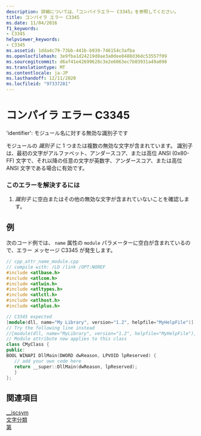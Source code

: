 ```yaml
---
description: 詳細については、「コンパイラエラー C3345」を参照してください。
title: コンパイラ エラー C3345
ms.date: 11/04/2016
f1_keywords:
- C3345
helpviewer_keywords:
- C3345
ms.assetid: 1dda4c79-73bb-441b-b939-746154c3afba
ms.openlocfilehash: 3e9fba1d24219d8ae3a0dee8488d36dc53557f09
ms.sourcegitcommit: d6af41e42699628c3e2e6063ec7b03931a49a098
ms.translationtype: MT
ms.contentlocale: ja-JP
ms.lasthandoff: 12/11/2020
ms.locfileid: "97337281"
---
```

# <a name="compiler-error-c3345"></a>コンパイラ エラー C3345

'identifier': モジュール名に対する無効な識別子です

モジュールの *識別子* に 1 つまたは複数の無効な文字が含まれています。 識別子は、最初の文字がアルファベット、アンダースコア、または高位 ANSI (0x80-FF) 文字で、それ以降の任意の文字が英数字、アンダースコア、または高位 ANSI 文字である場合に有効です。

### <a name="to-correct-this-error"></a>このエラーを解決するには

1. *識別子* に空白またはその他の無効な文字が含まれていないことを確認します。

## <a name="example"></a>例

次のコード例では、 `name` 属性の `module` パラメーターに空白が含まれているので、エラー メッセージ C3345 が発生します。

```cpp
// cpp_attr_name_module.cpp
// compile with: /LD /link /OPT:NOREF
#include <atlbase.h>
#include <atlcom.h>
#include <atlwin.h>
#include <atltypes.h>
#include <atlctl.h>
#include <atlhost.h>
#include <atlplus.h>

// C3345 expected
[module(dll, name="My Library", version="1.2", helpfile="MyHelpFile")]
// Try the following line instead
//[module(dll, name="MyLibrary", version="1.2", helpfile="MyHelpFile")]
// Module attribute now applies to this class
class CMyClass {
public:
BOOL WINAPI DllMain(DWORD dwReason, LPVOID lpReserved) {
   // add your own code here
   return __super::DllMain(dwReason, lpReserved);
   }
};
```

## <a name="see-also"></a>関連項目

[__iscsym](../../c-runtime-library/reference/iscsym-functions.md)<br/>
[文字分類](../../c-runtime-library/character-classification.md)<br/>
[第](../../windows/attributes/module-cpp.md)
